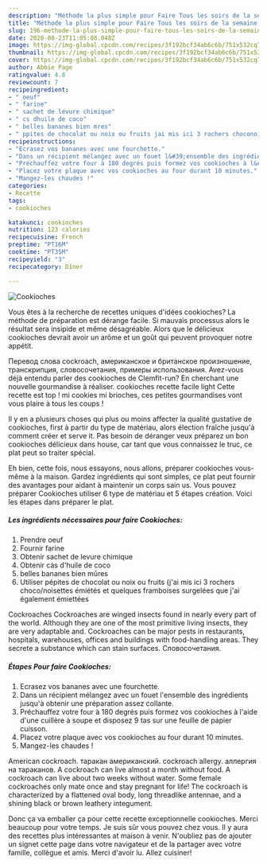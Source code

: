 ```yaml
---
description: "Méthode la plus simple pour Faire Tous les soirs de la semaine Cookioches"
title: "Méthode la plus simple pour Faire Tous les soirs de la semaine Cookioches"
slug: 196-methode-la-plus-simple-pour-faire-tous-les-soirs-de-la-semaine-cookioches
date: 2020-08-23T11:05:08.048Z
image: https://img-global.cpcdn.com/recipes/3f192bcf34ab6c6b/751x532cq70/cookioches-photo-principale-de-la-recette.jpg
thumbnail: https://img-global.cpcdn.com/recipes/3f192bcf34ab6c6b/751x532cq70/cookioches-photo-principale-de-la-recette.jpg
cover: https://img-global.cpcdn.com/recipes/3f192bcf34ab6c6b/751x532cq70/cookioches-photo-principale-de-la-recette.jpg
author: Abbie Page
ratingvalue: 4.8
reviewcount: 7
recipeingredient:
- " oeuf"
- " farine"
- " sachet de levure chimique"
- " cs dhuile de coco"
- " belles bananes bien mres"
- " ppites de chocolat ou noix ou fruits jai mis ici 3 rochers choconoisettes mits et quelques framboises surgeles que jai galement miettes"
recipeinstructions:
- "Ecrasez vos bananes avec une fourchette."
- "Dans un récipient mélangez avec un fouet l&#39;ensemble des ingrédients jusqu&#39;à obtenir une préparation assez collante."
- "Préchauffez votre four à 180 degrés puis formez vos cookioches à l&#39;aide d&#39;une cuillère à soupe et disposez 9 tas sur une feuille de papier cuisson."
- "Placez votre plaque avec vos cookioches au four durant 10 minutes."
- "Mangez-les chaudes !"
categories:
- Recette
tags:
- cookioches

katakunci: cookioches 
nutrition: 123 calories
recipecuisine: French
preptime: "PT16M"
cooktime: "PT35M"
recipeyield: "3"
recipecategory: Dîner

---
```



![Cookioches](https://img-global.cpcdn.com/recipes/3f192bcf34ab6c6b/751x532cq70/cookioches-photo-principale-de-la-recette.jpg)

Vous êtes à la recherche de recettes uniques d'idées cookioches? La méthode de préparation est dérange facile. Si mauvais processus alors le résultat sera insipide et même désagréable. Alors que le délicieux cookioches devrait avoir un arôme et un goût qui peuvent provoquer notre appétit.

Перевод слова cockroach, американское и британское произношение, транскрипция, словосочетания, примеры использования. Avez-vous déjà entendu parler des cookioches de Clemfit-run? En cherchant une nouvelle gourmandise à réaliser. cookioches recette facile light Cette recette est top ! mi cookies mi brioches, ces petites gourmandises vont vous plaire à tous les coups !

Il y en a plusieurs choses qui plus ou moins affecter la qualité gustative de cookioches, first à partir du type de matériau, alors élection fraîche jusqu'à comment créer et serve it. Pas besoin de déranger veux préparez un bon cookioches délicieux dans house, car tant que vous connaissez le truc, ce plat peut so traiter spécial.


Eh bien, cette fois, nous essayons, nous allons, préparer cookioches vous-même à la maison. Gardez ingrédients qui sont simples, ce plat peut fournir des avantages pour aidant à maintenir un corps sain us. Vous pouvez préparer Cookioches utiliser 6 type de matériau et 5 étapes création. Voici les étapes dans préparer le plat.

<!--inarticleads1-->

##### Les ingrédients nécessaires pour faire Cookioches:

1. Prendre  oeuf
1. Fournir  farine
1. Obtenir  sachet de levure chimique
1. Obtenir  càs d&#39;huile de coco
1.   belles bananes bien mûres
1. Utiliser  pépites de chocolat ou noix ou fruits (j&#39;ai mis ici 3 rochers choco/noisettes émiétés et quelques framboises surgelées que j&#39;ai également émiettées


Cockroaches Cockroaches are winged insects found in nearly every part of the world. Although they are one of the most primitive living insects, they are very adaptable and. Cockroaches can be major pests in restaurants, hospitals, warehouses, offices and buildings with food-handling areas. They secrete a substance which can stain surfaces. Словосочетания. 

<!--inarticleads2-->

##### Étapes Pour faire Cookioches:

1. Ecrasez vos bananes avec une fourchette.
1. Dans un récipient mélangez avec un fouet l&#39;ensemble des ingrédients jusqu&#39;à obtenir une préparation assez collante.
1. Préchauffez votre four à 180 degrés puis formez vos cookioches à l&#39;aide d&#39;une cuillère à soupe et disposez 9 tas sur une feuille de papier cuisson.
1. Placez votre plaque avec vos cookioches au four durant 10 minutes.
1. Mangez-les chaudes !


American cockroach. таракан американский. cockroach allergy. аллергия на тараканов. A cockroach can live almost a month without food. A cockroach can live about two weeks without water. Some female cockroaches only mate once and stay pregnant for life! The cockroach is characterized by a flattened oval body, long threadlike antennae, and a shining black or brown leathery integument. 


Donc ça va emballer ça pour cette recette exceptionnelle cookioches. Merci beaucoup pour votre temps. Je suis sûr vous pouvez chez vous. Il y aura des recettes plus  intéressantes at maison à venir. N'oubliez pas de ajouter un signet cette page dans votre navigateur et de la partager avec votre famille, collègue et amis. Merci d'avoir lu. Allez cuisiner!
